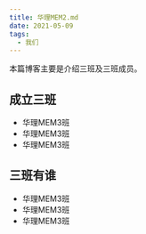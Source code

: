 ```yaml
---
title: 华理MEM2.md
date: 2021-05-09
tags:
  - 我们
---
```



本篇博客主要是介绍三班及三班成员。
<!-- more -->

## 成立三班
- 华理MEM3班
- 华理MEM3班
- 华理MEM3班

## 三班有谁
- 华理MEM3班
- 华理MEM3班
- 华理MEM3班
